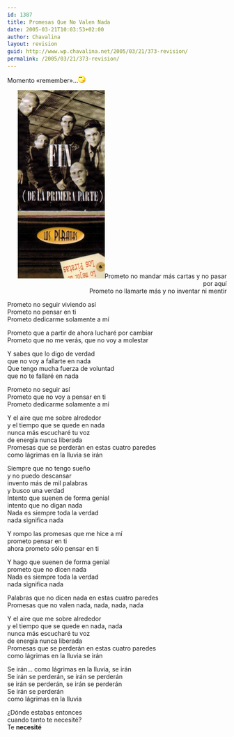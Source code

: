 ```yaml
---
id: 1387
title: Promesas Que No Valen Nada
date: 2005-03-21T10:03:53+02:00
author: Chavalina
layout: revision
guid: http://www.wp.chavalina.net/2005/03/21/373-revision/
permalink: /2005/03/21/373-revision/
---
```

Momento «remember»…![emo](/imagenes/emoticonos/pensativo.gif) 

<p align="right">
  <img class="imgizqda" src="/imagenes/fotos/piratas-primera-parte.jpg" alt="Piratas - Fin de la primera parte" />Prometo no mandar más cartas y no pasar por aquí<br /> Prometo no llamarte más y no inventar ni mentir
</p>

Prometo no seguir viviendo así  
Prometo no pensar en ti  
Prometo dedicarme solamente a mí

Prometo que a partir de ahora lucharé por cambiar  
Prometo que no me verás, que no voy a molestar

Y sabes que lo digo de verdad  
que no voy a fallarte en nada  
Que tengo mucha fuerza de voluntad  
que no te fallaré en nada

Prometo no seguir así  
Prometo que no voy a pensar en ti  
Prometo dedicarme solamente a mí

Y el aire que me sobre alrededor  
y el tiempo que se quede en nada  
nunca más escucharé tu voz  
de energía nunca liberada  
Promesas que se perderán en estas cuatro paredes  
como lágrimas en la lluvia se irán

Siempre que no tengo sue&ntilde;o  
y no puedo descansar  
invento más de mil palabras  
y busco una verdad  
Intento que suenen de forma genial  
intento que no digan nada  
Nada es siempre toda la verdad  
nada significa nada

Y rompo las promesas que me hice a mí  
prometo pensar en ti  
ahora prometo sólo pensar en ti

Y hago que suenen de forma genial  
prometo que no dicen nada  
Nada es siempre toda la verdad  
nada significa nada

Palabras que no dicen nada en estas cuatro paredes  
Promesas que no valen nada, nada, nada, nada

Y el aire que me sobre alrededor  
y el tiempo que se quede en nada, nada  
nunca más escucharé tu voz  
de energía nunca liberada  
Promesas que se perderán en estas cuatro paredes  
como lágrimas en la lluvia se irán

Se irán… como lágrimas en la lluvia, se irán  
Se irán se perderán, se irán se perderán  
se irán se perderán, se irán se perderán  
Se irán se perderán  
como lágrimas en la lluvia

¿Dónde estabas entonces  
cuando tanto te necesité?  
Te **necesité**
